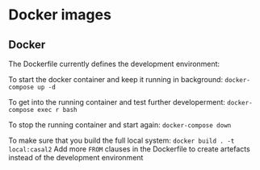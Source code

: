 Docker images
============

## Docker

The Dockerfile currently defines the development environment:

To start the docker container and keep it running in background:
`docker-compose up -d`

To get into the running container and test further developerment:
`docker-compose exec r bash`

To stop the running container and start again:
`docker-compose down`

To make sure that you build the full local system:
`docker build . -t local:casal2`
Add more `FROM` clauses in the Dockerfile to create artefacts instead of the development environment


